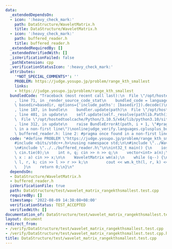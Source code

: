 ```yaml
---
data:
  _extendedDependsOn:
  - icon: ':heavy_check_mark:'
    path: DataStructure/WaveletMatrix.h
    title: DataStructure/WaveletMatrix.h
  - icon: ':heavy_check_mark:'
    path: buffered_reader.h
    title: buffered_reader.h
  _extendedRequiredBy: []
  _extendedVerifiedWith: []
  _isVerificationFailed: false
  _pathExtension: cpp
  _verificationStatusIcon: ':heavy_check_mark:'
  attributes:
    '*NOT_SPECIAL_COMMENTS*': ''
    PROBLEM: https://judge.yosupo.jp/problem/range_kth_smallest
    links:
    - https://judge.yosupo.jp/problem/range_kth_smallest
  bundledCode: "Traceback (most recent call last):\n  File \"/opt/hostedtoolcache/Python/3.10.5/x64/lib/python3.10/site-packages/onlinejudge_verify/documentation/build.py\"\
    , line 71, in _render_source_code_stat\n    bundled_code = language.bundle(stat.path,\
    \ basedir=basedir, options={'include_paths': [basedir]}).decode()\n  File \"/opt/hostedtoolcache/Python/3.10.5/x64/lib/python3.10/site-packages/onlinejudge_verify/languages/cplusplus.py\"\
    , line 187, in bundle\n    bundler.update(path)\n  File \"/opt/hostedtoolcache/Python/3.10.5/x64/lib/python3.10/site-packages/onlinejudge_verify/languages/cplusplus_bundle.py\"\
    , line 401, in update\n    self.update(self._resolve(pathlib.Path(included), included_from=path))\n\
    \  File \"/opt/hostedtoolcache/Python/3.10.5/x64/lib/python3.10/site-packages/onlinejudge_verify/languages/cplusplus_bundle.py\"\
    , line 312, in update\n    raise BundleErrorAt(path, i + 1, \"#pragma once found\
    \ in a non-first line\")\nonlinejudge_verify.languages.cplusplus_bundle.BundleErrorAt:\
    \ buffered_reader.h: line 2: #pragma once found in a non-first line\n"
  code: "#define PROBLEM \"https://judge.yosupo.jp/problem/range_kth_smallest\"\n\n\
    #include <bits/stdc++.h>\nusing namespace std;\n\n#include \"../WaveletMatrix.h\"\
    \n#include \"../../buffered_reader.h\"\n\nint32_t main() {\n    ios::sync_with_stdio(0);\
    \ cin.tie(0);\n    int n, q; cin >> n >> q;\n    vector<int> a(n);\n    for (int&\
    \ x : a) cin >> x;\n\n    WaveletMatrix wm(a);\n    while (q--) {\n        int\
    \ l, r, k; cin >> l >> r >> k;\n        cout << wm.k_th(l, r, k) << '\\n';\n \
    \   }\n    return 0;\n}\n"
  dependsOn:
  - DataStructure/WaveletMatrix.h
  - buffered_reader.h
  isVerificationFile: true
  path: DataStructure/test/wavelet_matrix_rangekthsmallest.test.cpp
  requiredBy: []
  timestamp: '2022-08-09 14:38:08+08:00'
  verificationStatus: TEST_ACCEPTED
  verifiedWith: []
documentation_of: DataStructure/test/wavelet_matrix_rangekthsmallest.test.cpp
layout: document
redirect_from:
- /verify/DataStructure/test/wavelet_matrix_rangekthsmallest.test.cpp
- /verify/DataStructure/test/wavelet_matrix_rangekthsmallest.test.cpp.html
title: DataStructure/test/wavelet_matrix_rangekthsmallest.test.cpp
---
```

